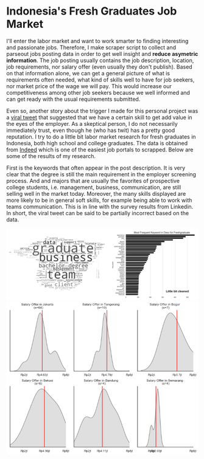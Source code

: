 # Indonesia's Fresh Graduates Job Market

I'll enter the labor market and want to work smarter to finding interesting and passionate jobs.
Therefore,  I make scraper script to collect and parseout jobs posting data in order to get well insight and **reduce asymetric information**.
The job posting usually contains the job description, location, job requirements, nor salary offer (even usually they don't publish). 
Based on that information alone, we can get a general picture of what is requirements often needed, 
what kind of skills well to have for job seekers, nor market price of the wage we will pay. 
This would increase our competitiveness among other job seekers because we well informed and can get ready with the usual requirements submitted.

Even so, another story about the trigger I made for this personal project was a [viral tweet](https://twitter.com/romeogadungan/status/1212620721232302080)
that suggested that we have a certain skill to get add value in the eyes of the employer. As a skeptical person, 
I do not necessarily immediately trust, even though he (who has twit) has a pretty good reputation. 
I try to do a little bit labor market research for fresh graduates in Indonesia,  both high school and college graduates. 
The data is obtained from [Indeed](https://www.indeed.com/) which is one of the easiest job portals to scrapped.
Below are some of the results of my research. 

First is the keywords that often appear in the post description. 
It is very clear that the degree is still the main requirement in the employer screening process. And and majors that are usually 
the favorites of prospective college students, i.e. management, business, communication, are still selling well in the market today.
Moreover, the many skills displayed are more likely to be in general soft skills, for example being able to work with teams communication. 
This is in line with the survey results from Linkedin. In short, the viral tweet can be said to be partially incorrect based on the data.

<p align="center">
<img src="/Indonesia's%20Job%20Market:%20Does%20A%20Degree%20Still%20Matter%3F/asset/keyword.png" />
<img src="/Indonesia's%20Job%20Market:%20Does%20A%20Degree%20Still%20Matter%3F/asset/salary.png"/>
</p>
